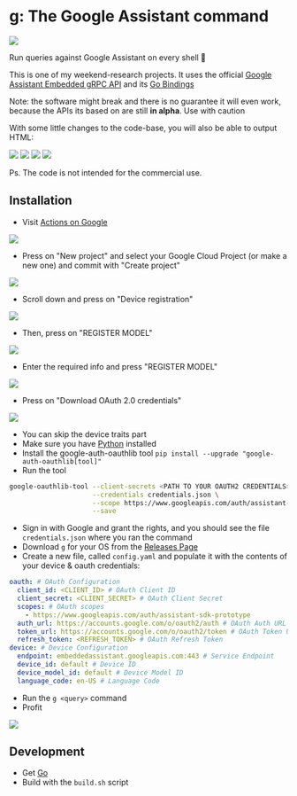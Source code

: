 # g: The Google Assistant command

![](https://i.imgur.com/tHhGezw.gif)

Run queries against Google Assistant on every shell 🎉

This is one of my weekend-research projects. It uses the official [Google Assistant Embedded gRPC API](https://developers.google.com/assistant/sdk/reference/rpc/google.assistant.embedded.v1alpha2) and its [Go Bindings](https://godoc.org/google.golang.org/genproto/googleapis/assistant/embedded/v1alpha2)

Note: the software might break and there is no guarantee it will even work, because the APIs its based on are still **in alpha**. Use with caution

With some little changes to the code-base, you will also be able to output HTML:

![](https://i.imgur.com/BqmAZnD.png)
![](https://i.imgur.com/Tau7mqf.jpg)
![](https://i.imgur.com/7dX2vKT.jpg)
![](https://i.imgur.com/IES145i.jpg)

Ps. The code is not intended for the commercial use.

## Installation

- Visit [Actions on Google](https://console.actions.google.com)

![](https://i.imgur.com/9cgC73I.png)

- Press on "New project" and select your Google Cloud Project (or make a new one) and commit with "Create project"

![](https://i.imgur.com/IFKW2Eh.png)

- Scroll down and press on "Device registration"

![](https://i.imgur.com/CRYc8B7.png)

- Then, press on "REGISTER MODEL"

![](https://i.imgur.com/NrksmWu.png)

- Enter the required info and press "REGISTER MODEL"

![](https://i.imgur.com/KLISzKn.png)


- Press on "Download OAuth 2.0 credentials"

![](https://i.imgur.com/atBhGFn.png)

- You can skip the device traits part
- Make sure you have [Python](https://www.python.org) installed
- Install the google-auth-oauthlib tool `pip install --upgrade "google-auth-oauthlib[tool]"`
- Run the tool

```sh
google-oauthlib-tool --client-secrets <PATH TO YOUR OAUTH2 CREDENTIALS> \
                     --credentials credentials.json \
                     --scope https://www.googleapis.com/auth/assistant-sdk-prototype \
                     --save
```

- Sign in with Google and grant the rights, and you should see the file `credentials.json` where you ran the command
- Download `g` for your OS from the [Releases Page](https://github.com/mishushakov/g/releases)
- Create a new file, called `config.yaml` and populate it with the contents of your device & oauth credentials:

```yaml
oauth: # OAuth Configuration
  client_id: <CLIENT_ID> # OAuth Client ID
  client_secret: <CLIENT_SECRET> # OAuth Client Secret
  scopes: # OAuth scopes
    - https://www.googleapis.com/auth/assistant-sdk-prototype
  auth_url: https://accounts.google.com/o/oauth2/auth # OAuth Auth URL
  token_url: https://accounts.google.com/o/oauth2/token # OAuth Token URL
  refresh_token: <REFRESH_TOKEN> # OAuth Refresh Token
device: # Device Configuration
  endpoint: embeddedassistant.googleapis.com:443 # Service Endpoint
  device_id: default # Device ID
  device_model_id: default # Device Model ID
  language_code: en-US # Language Code
```

- Run the `g <query>` command
- Profit

![](https://i.imgur.com/mbcKtEs.png)

## Development

- Get [Go](https://golang.org/dl/)
- Build with the `build.sh` script